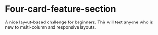 # Four-card-feature-section
A nice layout-based challenge for beginners. This will test anyone who is new to multi-column and responsive layouts. 

